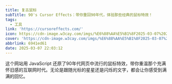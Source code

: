 ```yaml
---
title: 复古鼠标
subTitle: 90's Cursor Effects：带你重回90年代，体验那些经典的鼠标特效！
tags:
  - 工具
link: 'https://cursoreffects.com/'
icon: https://cdn-image.w3cay.com/imgs/%E6%88%AA%E5%B1%8F2025-03-07%2021.25.54.png
cover: 'https://cdn-image.w3cay.com/imgs/%E6%88%AA%E5%B1%8F2025-03-07%2021.25.54.png'
abbrlink: 6941ed61
date: 2025-03-07 22:03:12
---
```


这个网站用 JavaScript 还原了90年代网页中流行的鼠标特效，带你重温那个充满怀旧感的互联网时代。无论是跟随光标的星星还是闪烁的文字，都会让你感受到满满的回忆。